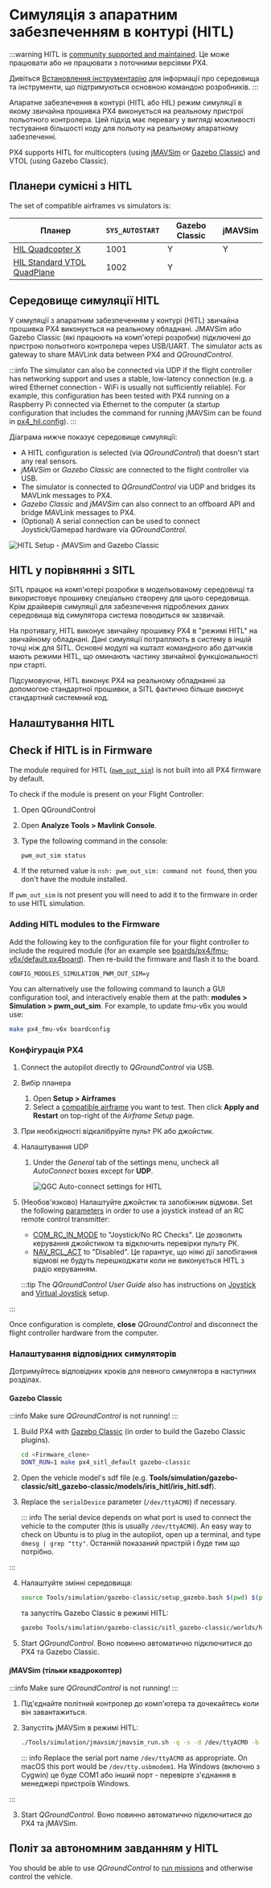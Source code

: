 # Симуляція з апаратним забезпеченням в контурі (HITL)

:::warning
HITL is [community supported and maintained](../simulation/community_supported_simulators.md).
Це може працювати або не працювати з поточними версіями PX4.

Дивіться [Встановлення інструментарію](../dev_setup/dev_env.md) для інформації про середовища та інструменти, що підтримуються основною командою розробників.
:::

Апаратне забезпечення в контурі (HITL або HIL) режим симуляції в якому звичайна прошивка PX4 виконується на реальному пристрої польотного контролера.
Цей підхід має перевагу у вигляді можливості тестування більшості коду для польоту на реальному апаратному забезпеченні.

PX4 supports HITL for multicopters (using [jMAVSim](../sim_jmavsim/index.md) or [Gazebo Classic](../sim_gazebo_classic/index.md)) and VTOL (using Gazebo Classic).

<a id="compatible_airframe"></a>

## Планери сумісні з HITL

The set of compatible airframes vs simulators is:

| Планер                                                                                                           | `SYS_AUTOSTART` | Gazebo Classic | jMAVSim |
| ---------------------------------------------------------------------------------------------------------------- | --------------- | -------------- | ------- |
| [HIL Quadcopter X](../airframes/airframe_reference.md#copter_simulation_hil_quadcopter_x)                        | 1001            | Y              | Y       |
| [HIL Standard VTOL QuadPlane](../airframes/airframe_reference.md#vtol_standard_vtol_hil_standard_vtol_quadplane) | 1002            | Y              |         |

<a id="simulation_environment"></a>

## Середовище симуляції HITL

У симуляції з апаратним забезпеченням у контурі (HITL) звичайна прошивка PX4 виконується на реальному обладнані.
JMAVSim або Gazebo Classic (які працюють на комп'ютері розробки) підключені до пристрою польотного контролера через USB/UART.
The simulator acts as gateway to share MAVLink data between PX4 and _QGroundControl_.

:::info
The simulator can also be connected via UDP if the flight controller has networking support and uses a stable, low-latency connection (e.g. a wired Ethernet connection - WiFi is usually not sufficiently reliable).
For example, this configuration has been tested with PX4 running on a Raspberry Pi connected via Ethernet to the computer (a startup configuration that includes the command for running jMAVSim can be found in [px4_hil.config](https://github.com/PX4/PX4-Autopilot/blob/main/posix-configs/rpi/px4_hil.config)).
:::

Діаграма нижче показує середовище симуляції:

- A HITL configuration is selected (via _QGroundControl_) that doesn't start any real sensors.
- _jMAVSim_ or _Gazebo Classic_ are connected to the flight controller via USB.
- The simulator is connected to _QGroundControl_ via UDP and bridges its MAVLink messages to PX4.
- _Gazebo Classic_ and _jMAVSim_ can also connect to an offboard API and bridge MAVLink messages to PX4.
- (Optional) A serial connection can be used to connect Joystick/Gamepad hardware via _QGroundControl_.

![HITL Setup - jMAVSim and Gazebo Classic](../../assets/simulation/px4_hitl_overview_jmavsim_gazebo.svg)

## HITL у порівнянні з SITL

SITL працює на комп'ютері розробки в модельованому середовищі та використовує прошивку спеціально створену для цього середовища.
Крім драйверів симуляції для забезпечення підроблених даних середовища від симулятора система поводиться як зазвичай.

На противагу, HITL виконує звичайну прошивку PX4 в "режимі HITL" на звичайному обладнані.
Дані симуляції потрапляють в систему в іншій точці ніж для SITL.
Основні модулі на кшталт командного або датчиків мають режими HITL, що оминають частину звичайної функціональності при старті.

Підсумовуючи, HITL виконує PX4 на реальному обладнанні за допомогою стандартної прошивки, а SITL фактично більше виконує стандартний системний код.

## Налаштування HITL

## Check if HITL is in Firmware

The module required for HITL ([`pwm_out_sim`](../modules/modules_driver.md#pwm-out-sim)) is not built into all PX4 firmware by default.

To check if the module is present on your Flight Controller:

1. Open QGroundControl

2. Open **Analyze Tools > Mavlink Console**.

3. Type the following command in the console:

   ```sh
   pwm_out_sim status
   ```

4. If the returned value is `nsh: pwm_out_sim: command not found`, then you don't have the module installed.

If `pwm_out_sim` is not present you will need to add it to the firmware in order to use HITL simulation.

### Adding HITL modules to the Firmware

Add the following key to the configuration file for your flight controller to include the required module (for an example see [boards/px4/fmu-v6x/default.px4board](https://github.com/PX4/PX4-Autopilot/blob/main/boards/px4/fmu-v6x/default.px4board)).
Then re-build the firmware and flash it to the board.

```text
CONFIG_MODULES_SIMULATION_PWM_OUT_SIM=y
```

You can alternatively use the following command to launch a GUI configuration tool, and interactively enable them at the path: **modules > Simulation > pwm_out_sim**.
For example, to update fmu-v6x you would use:

```sh
make px4_fmu-v6x boardconfig
```

### Конфігурація PX4

1. Connect the autopilot directly to _QGroundControl_ via USB.

2. Вибір планера
   1. Open **Setup > Airframes**
   2. Select a [compatible airframe](#compatible_airframe) you want to test.
      Then click **Apply and Restart** on top-right of the _Airframe Setup_ page.

3. При необхідності відкалібруйте пульт РК або джойстик.

4. Налаштування UDP
   1. Under the _General_ tab of the settings menu, uncheck all _AutoConnect_ boxes except for **UDP**.

      ![QGC Auto-connect settings for HITL](../../assets/gcs/qgc_hitl_autoconnect.png)

5. (Необов'язково) Налаштуйте джойстик та запобіжник відмови.
   Set the following [parameters](../advanced_config/parameters.md) in order to use a joystick instead of an RC remote control transmitter:

   - [COM_RC_IN_MODE](../advanced_config/parameter_reference.md#COM_RC_IN_MODE) to "Joystick/No RC Checks". Це дозволить керування джойстиком та відключить перевірки пульту РК.
   - [NAV_RCL_ACT](../advanced_config/parameter_reference.md#NAV_RCL_ACT) to "Disabled". Це гарантує, що ніякі дії запобігання відмові не будуть перешкоджати коли не виконується HITL з радіо керуванням.

   :::tip
   The _QGroundControl User Guide_ also has instructions on [Joystick](https://docs.qgroundcontrol.com/master/en/qgc-user-guide/setup_view/joystick.html) and [Virtual Joystick](https://docs.qgroundcontrol.com/master/en/qgc-user-guide/settings_view/virtual_joystick.html) setup.

:::

Once configuration is complete, **close** _QGroundControl_ and disconnect the flight controller hardware from the computer.

### Налаштування відповідних симуляторів

Дотримуйтесь відповідних кроків для певного симулятора в наступних розділах.

#### Gazebo Classic

:::info
Make sure _QGroundControl_ is not running!
:::

1. Build PX4 with [Gazebo Classic](../sim_gazebo_classic/index.md) (in order to build the Gazebo Classic plugins).

   ```sh
   cd <Firmware_clone>
   DONT_RUN=1 make px4_sitl_default gazebo-classic
   ```

2. Open the vehicle model's sdf file (e.g. **Tools/simulation/gazebo-classic/sitl_gazebo-classic/models/iris_hitl/iris_hitl.sdf**).

3. Replace the `serialDevice` parameter (`/dev/ttyACM0`) if necessary.

   ::: info
   The serial device depends on what port is used to connect the vehicle to the computer (this is usually `/dev/ttyACM0`).
   An easy way to check on Ubuntu is to plug in the autopilot, open up a terminal, and type `dmesg | grep "tty"`.
   Останній показаний пристрій і буде тим що потрібно.

:::

4. Налаштуйте змінні середовища:

   ```sh
   source Tools/simulation/gazebo-classic/setup_gazebo.bash $(pwd) $(pwd)/build/px4_sitl_default
   ```

   та запустіть Gazebo Classic в режимі HITL:

   ```sh
   gazebo Tools/simulation/gazebo-classic/sitl_gazebo-classic/worlds/hitl_iris.world
   ```

5. Start _QGroundControl_.
   Воно повинно автоматично підключитися до PX4 та Gazebo Classic.

#### jMAVSim (тільки квадрокоптер)

:::info
Make sure _QGroundControl_ is not running!
:::

1. Під'єднайте політний контролер до комп'ютера та дочекайтесь коли він завантажиться.

2. Запустіть jMAVSim в режимі HITL:

   ```sh
   ./Tools/simulation/jmavsim/jmavsim_run.sh -q -s -d /dev/ttyACM0 -b 921600 -r 250
   ```

   ::: info
   Replace the serial port name `/dev/ttyACM0` as appropriate.
   On macOS this port would be `/dev/tty.usbmodem1`.
   На Windows (включно з Cygwin) це буде COM1 або інший порт - перевірте з'єднання в менеджері пристроїв Windows.

:::

3. Start _QGroundControl_.
   Воно повинно автоматично підключитися до PX4 та jMAVSim.

## Політ за автономним завданням у HITL

You should be able to use _QGroundControl_ to [run missions](https://docs.qgroundcontrol.com/master/en/qgc-user-guide/fly_view/fly_view.html#missions) and otherwise control the vehicle.
